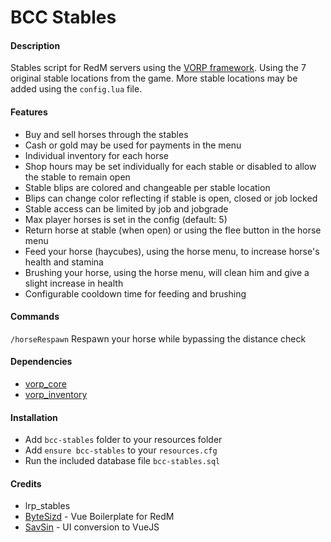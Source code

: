 # BCC Stables

#### Description

Stables script for RedM servers using the [VORP framework](https://github.com/VORPCORE). Using the 7 original stable locations from the game. More stable locations may be added using the `config.lua` file.

#### Features

- Buy and sell horses through the stables
- Cash or gold may be used for payments in the menu
- Individual inventory for each horse
- Shop hours may be set individually for each stable or disabled to allow the stable to remain open
- Stable blips are colored and changeable per stable location
- Blips can change color reflecting if stable is open, closed or job locked
- Stable access can be limited by job and jobgrade
- Max player horses is set in the config (default: 5)
- Return horse at stable (when open) or using the flee button in the horse menu
- Feed your horse (haycubes), using the horse menu, to increase horse's health and stamina
- Brushing your horse, using the horse menu, will clean him and give a slight increase in health
- Configurable cooldown time for feeding and brushing

#### Commands

`/horseRespawn` Respawn your horse while bypassing the distance check

#### Dependencies

- [vorp_core](https://github.com/VORPCORE/vorp-core-lua)
- [vorp_inventory](https://github.com/VORPCORE/vorp_inventory-lua)

#### Installation

- Add `bcc-stables` folder to your resources folder
- Add `ensure bcc-stables` to your `resources.cfg`
- Run the included database file `bcc-stables.sql`

#### Credits

- lrp_stables
- [ByteSizd](https://github.com/AndrewR3K) - Vue Boilerplate for RedM
- [SavSin](https://github.com/DavFount) - UI conversion to VueJS
